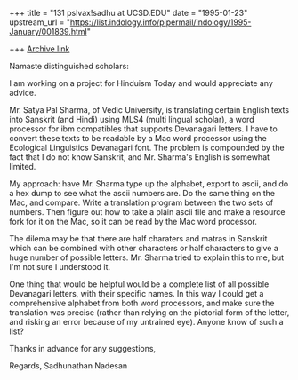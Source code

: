 +++
title = "131 pslvax!sadhu at UCSD.EDU"
date = "1995-01-23"
upstream_url = "https://list.indology.info/pipermail/indology/1995-January/001839.html"

+++
[Archive link](https://list.indology.info/pipermail/indology/1995-January/001839.html)


Namaste distinguished scholars:

I am working on a project for Hinduism Today and would appreciate
any advice.

Mr. Satya Pal Sharma, of Vedic University, is translating certain
English texts into
Sanskrit (and Hindi) using MLS4 (multi lingual scholar),
a word processor for ibm compatibles that supports Devanagari
letters.  I have to convert these texts to be readable by a 
Mac word processor using the Ecological Linguistics Devanagari
font.  The problem is compounded by the fact that I do not know
Sanskrit, and Mr. Sharma's English is somewhat limited.

My approach:  have Mr. Sharma type up the alphabet, export to
ascii, and do a hex dump to see what the ascii numbers are.  Do
the same thing on the Mac, and compare.  Write a translation
program between the two sets of numbers.  Then figure out how to
take a plain ascii file and make a resource fork for it on the Mac,
so it can be read by the Mac word processor.

The dilema may be that there are half charaters and matras
in Sanskrit which can be combined with other characters or
half characters to give a huge number of possible letters.  Mr.
Sharma tried to explain this to me, but I'm not sure I understood
it.

One thing that would be helpful would be a complete list of
all possible Devanagari letters, with their specific names.
In this way I could get a comprehensive alphabet from both
word processors, and make sure the translation was precise
(rather than relying on the pictorial form of the letter, and
risking an error because of my untrained eye).  Anyone know of
such a list?

Thanks in advance for any suggestions,

Regards,
Sadhunathan Nadesan





